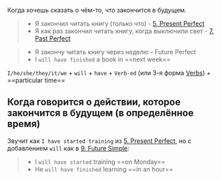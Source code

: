 Когда хочешь сказать о чём-то, что закончится в будущем.

> - Я закончил читать книгу (только что) - [5. Present Perfect](5.%20Present%20Perfect.md)
> - Я как раз закончил читать книгу, когда выключили свет - [7. Past Perfect](7.%20Past%20Perfect.md)

> - Я закончу читать книгу через неделю - Future Perfect
> - I `will have finished` a book in ==next week==

`I/he/she/they/it/we` + `will` + `have` + `Verb-ed` (или 3-я форма [Verbs](../Basics/Verbs.md)) + ==particular time==

## Когда говорится о действии, которое закончится в будущем (в определённое время)

Звучит как `I have started training` из [5. Present Perfect](5.%20Present%20Perfect.md), но с добавлением `will` как в [9. Future Simple](9.%20Future%20Simple.md):

> - I `will have started` training ==on Monday==
> - He `will have finished` learning ==in an hour==
